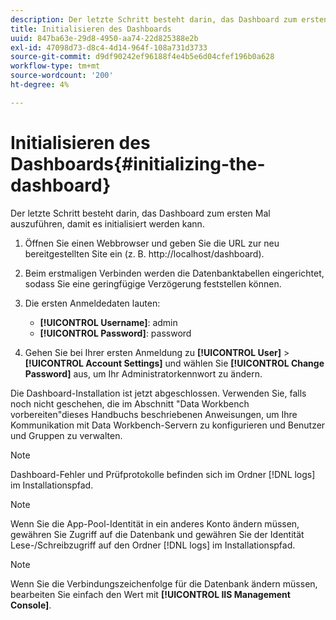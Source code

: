 ```yaml
---
description: Der letzte Schritt besteht darin, das Dashboard zum ersten Mal auszuführen, damit es initialisiert werden kann.
title: Initialisieren des Dashboards
uuid: 847ba63e-29d8-4950-aa74-22d825388e2b
exl-id: 47098d73-d8c4-4d14-964f-108a731d3733
source-git-commit: d9df90242ef96188f4e4b5e6d04cfef196b0a628
workflow-type: tm+mt
source-wordcount: '200'
ht-degree: 4%

---
```


# Initialisieren des Dashboards{#initializing-the-dashboard}

Der letzte Schritt besteht darin, das Dashboard zum ersten Mal auszuführen, damit es initialisiert werden kann.

1. Öffnen Sie einen Webbrowser und geben Sie die URL zur neu bereitgestellten Site ein (z. B. http://localhost/dashboard).
1. Beim erstmaligen Verbinden werden die Datenbanktabellen eingerichtet, sodass Sie eine geringfügige Verzögerung feststellen können.
1. Die ersten Anmeldedaten lauten:

   * **[!UICONTROL Username]**: admin
   * **[!UICONTROL Password]**: password

1. Gehen Sie bei Ihrer ersten Anmeldung zu **[!UICONTROL User]** > **[!UICONTROL Account Settings]** und wählen Sie **[!UICONTROL Change Password]** aus, um Ihr Administratorkennwort zu ändern.

Die Dashboard-Installation ist jetzt abgeschlossen. Verwenden Sie, falls noch nicht geschehen, die im Abschnitt &quot;Data Workbench vorbereiten&quot;dieses Handbuchs beschriebenen Anweisungen, um Ihre Kommunikation mit Data Workbench-Servern zu konfigurieren und Benutzer und Gruppen zu verwalten.

>[!NOTE]
>
>Dashboard-Fehler und Prüfprotokolle befinden sich im Ordner [!DNL logs] im Installationspfad.

>[!NOTE]
>
>Wenn Sie die App-Pool-Identität in ein anderes Konto ändern müssen, gewähren Sie Zugriff auf die Datenbank und gewähren Sie der Identität Lese-/Schreibzugriff auf den Ordner [!DNL logs] im Installationspfad.

>[!NOTE]
>
>Wenn Sie die Verbindungszeichenfolge für die Datenbank ändern müssen, bearbeiten Sie einfach den Wert mit **[!UICONTROL IIS Management Console]**.
